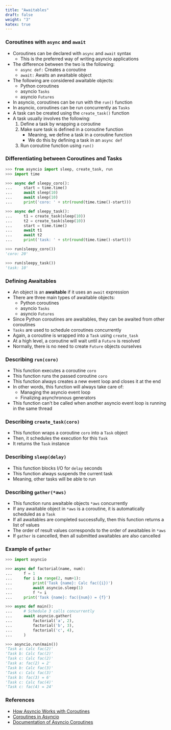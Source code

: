 ```yaml
---
title: "Awaitables"
draft: false
weight: "3"
katex: true
---
```


### Coroutines with `async` and `await`
- Coroutines can be declared with `async` and `await` syntax
	- This is the preferred way of writing asyncio applications
- The difference between the two is the following:
	- `async def:` Creates a coroutine
	- `await:` Awaits an awaitable object
- The following are considered awaitable objects:
	- Python coroutines
	- asyncio `Tasks`
	- asyncio `Futures`
- In asyncio, coroutines can be run with the `run()` function
- In asyncio, coroutines can be run concurrently as `Tasks`
- A task can be created using the `create_task()` function
- A task usually involves the following:
	1. Define a task by wrapping a coroutine
	2. Make sure task is defined in a coroutine function
		- Meaning, we define a task in a coroutine function
		- We do this by defining a task in an `async def`
	2. Run coroutine function using `run()`

### Differentiating between Coroutines and Tasks

```python
>>> from asyncio import sleep, create_task, run
>>> import time

>>> async def sleepy_coro():
...     start = time.time()
...     await sleep(10)
...     await sleep(10)
...     print('coro: ' + str(round(time.time()-start)))

>>> async def sleepy_task():
...     t1 = create_task(sleep(10))
...     t2 = create_task(sleep(10))
...     start = time.time()
...     await t1
...     await t2
...     print('task: ' + str(round(time.time()-start)))

>>> run(sleepy_coro())
'coro: 20'

>>> run(sleepy_task())
'task: 10'
```

### Defining Awaitables
- An object is an **awaitable** if it uses an `await` expression
- There are three main types of awaitable objects:
	- Python coroutines
	- asyncio `Tasks`
	- asyncio `Futures`
- Since Python coroutines are awaitables, they can be awaited from other coroutines
- `Tasks` are used to schedule coroutines concurrently
- Again, a coroutine is wrapped into a `Task` using `create_task`
- At a high level, a coroutine will wait until a `Future` is resolved
- Normally, there is no need to create `Future` objects ourselves

### Describing `run(coro)`
- This function executes a coroutine `coro`
- This function runs the passed coroutine `coro`
- This function always creates a new event loop and closes it at the end
- In other words, this function will always take care of:
	- Managing the asyncio event loop
	- Finalizing asynchronous generators
- This function can't be called when another asyncio event loop is running in the same thread

### Describing `create_task(coro)`
- This function wraps a coroutine `coro` into a `Task` object
- Then, it schedules the execution for this `Task`
- It returns the `Task` instance

### Describing `sleep(delay)`
- This function blocks I/O for `delay` seconds
- This function always suspends the current task
- Meaning, other tasks will be able to run

### Describing `gather(*aws)`
- This function runs awaitable objects `*aws` concurrently
- If any awaitable object in `*aws` is a coroutine, it is automatically scheduled as a `Task`
- If all awaitables are completed successfully, then this function returns a list of values
- The order of result values corresponds to the order of awaitables in `*aws`
- If `gather` is cancelled, then all submitted awaitables are also cancelled

### Example of `gather`

```python
>>> import asyncio

>>> async def factorial(name, num):
...     f = 1
...     for i in range(2, num+1):
...         print('Task {name}: Calc fac({i})')
...         await asyncio.sleep(1)
...         f *= i
...     print('Task {name}: fac({num}) = {f}')

>>> async def main():
...     # Schedule 3 calls concurrently
...     await asyncio.gather(
...         factorial('a', 2),
...         factorial('b', 3),
...         factorial('c', 4),
...     )

>>> asyncio.run(main())
'Task a: Calc fac(2)'
'Task b: Calc fac(2)'
'Task c: Calc fac(2)'
'Task a: fac(2) = 2'
'Task b: Calc fac(3)'
'Task c: Calc fac(3)'
'Task b: fac(3) = 6'
'Task c: Calc fac(4)'
'Task c: fac(4) = 24'
```

### References
- [How Asyncio Works with Coroutines](https://stackoverflow.com/questions/49005651/how-does-asyncio-actually-work/51116910#51116910)
- [Coroutines in Asyncio](https://stackoverflow.com/questions/49005651/how-does-asyncio-actually-work/51177895#51177895)
- [Documentation of Asyncio Coroutines](https://docs.python.org/3/library/asyncio-task.html)
